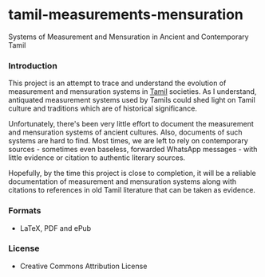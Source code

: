 tamil-measurements-mensuration
==============================

Systems of Measurement and Mensuration in Ancient and Contemporary Tamil

### Introduction

This project is an attempt to trace and understand the evolution of measurement and mensuration systems in [Tamil](https://en.wikipedia.org/wiki/Tamils) societies. As I understand, antiquated measurement systems used by Tamils could shed light on Tamil culture and traditions which are of historical significance.

Unfortunately, there's been very little effort to document the measurement and mensuration systems of ancient cultures. Also, documents of such systems are hard to find. Most times, we are left to rely on contemporary sources - sometimes even baseless, forwarded WhatsApp messages - with little evidence or citation to authentic literary sources.

Hopefully, by the time this project is close to completion, it will be a reliable documentation of measurement and mensuration systems along with citations to references in old Tamil literature that can be taken as evidence.

### Formats
- LaTeX, PDF and ePub

### License
- Creative Commons Attribution License
